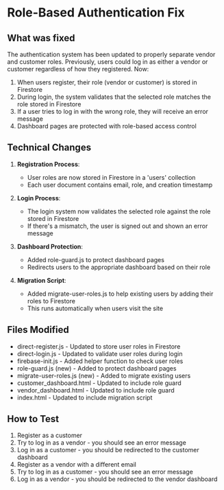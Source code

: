 # Role-Based Authentication Fix

## What was fixed

The authentication system has been updated to properly separate vendor and customer roles. Previously, users could log in as either a vendor or customer regardless of how they registered. Now:

1. When users register, their role (vendor or customer) is stored in Firestore
2. During login, the system validates that the selected role matches the role stored in Firestore
3. If a user tries to log in with the wrong role, they will receive an error message
4. Dashboard pages are protected with role-based access control

## Technical Changes

1. **Registration Process**:
   - User roles are now stored in Firestore in a 'users' collection
   - Each user document contains email, role, and creation timestamp

2. **Login Process**:
   - The login system now validates the selected role against the role stored in Firestore
   - If there's a mismatch, the user is signed out and shown an error message

3. **Dashboard Protection**:
   - Added role-guard.js to protect dashboard pages
   - Redirects users to the appropriate dashboard based on their role

4. **Migration Script**:
   - Added migrate-user-roles.js to help existing users by adding their roles to Firestore
   - This runs automatically when users visit the site

## Files Modified

- direct-register.js - Updated to store user roles in Firestore
- direct-login.js - Updated to validate user roles during login
- firebase-init.js - Added helper function to check user roles
- role-guard.js (new) - Added to protect dashboard pages
- migrate-user-roles.js (new) - Added to migrate existing users
- customer_dashboard.html - Updated to include role guard
- vendor_dashboard.html - Updated to include role guard
- index.html - Updated to include migration script

## How to Test

1. Register as a customer
2. Try to log in as a vendor - you should see an error message
3. Log in as a customer - you should be redirected to the customer dashboard
4. Register as a vendor with a different email
5. Try to log in as a customer - you should see an error message
6. Log in as a vendor - you should be redirected to the vendor dashboard